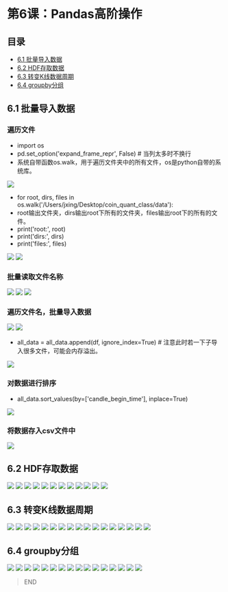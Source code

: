 # 第6课：Pandas高阶操作
## 目录
* [6.1 批量导入数据](#61-批量导入数据)
* [6.2 HDF存取数据](#62-hdf存取数据)
* [6.3 转变K线数据周期](#63-转变k线数据周期)
* [6.4 groupby分组](#64-groupby分组)

## 6.1 批量导入数据
### 遍历文件
* import os
* pd.set_option('expand_frame_repr', False)  # 当列太多时不换行
* 系统自带函数os.walk，用于遍历文件夹中的所有文件，os是python自带的系统库。

![](https://img1.doubanio.com/view/photo/l/public/p2533961199.jpg)
* for root, dirs, files in os.walk('/Users/jxing/Desktop/coin_quant_class/data'):
* root输出文件夹，dirs输出root下所有的文件夹，files输出root下的所有的文件。
* print('root:', root)
* print('dirs:', dirs)
* print('files:', files)

![](https://img1.doubanio.com/view/photo/l/public/p2533961187.jpg)
![](https://img3.doubanio.com/view/photo/l/public/p2533961172.jpg)
### 批量读取文件名称
![](https://img3.doubanio.com/view/photo/l/public/p2533961196.jpg)
![](https://img3.doubanio.com/view/photo/l/public/p2533961191.jpg)
![](https://img3.doubanio.com/view/photo/l/public/p2533961184.jpg)
### 遍历文件名，批量导入数据
![](https://img3.doubanio.com/view/photo/l/public/p2533961185.jpg)
![](https://img3.doubanio.com/view/photo/l/public/p2533961174.jpg)
* all_data = all_data.append(df, ignore_index=True)  # 注意此时若一下子导入很多文件，可能会内存溢出。

![](https://img1.doubanio.com/view/photo/l/public/p2533961198.jpg)
### 对数据进行排序
* all_data.sort_values(by=['candle_begin_time'], inplace=True)

![](https://img3.doubanio.com/view/photo/l/public/p2533961210.jpg)
### 将数据存入csv文件中
![](https://img3.doubanio.com/view/photo/l/public/p2533961211.jpg)

## 6.2 HDF存取数据
![](https://img1.doubanio.com/view/photo/l/public/p2534180347.jpg)
![](https://img3.doubanio.com/view/photo/l/public/p2534180332.jpg)
![](https://img3.doubanio.com/view/photo/l/public/p2534180335.jpg)
![](https://img3.doubanio.com/view/photo/l/public/p2534178845.jpg)
![](https://img3.doubanio.com/view/photo/l/public/p2534179421.jpg)
![](https://img3.doubanio.com/view/photo/l/public/p2534178881.jpg)
![](https://img3.doubanio.com/view/photo/l/public/p2534179411.jpg)
![](https://img3.doubanio.com/view/photo/l/public/p2534178851.jpg)
![](https://img3.doubanio.com/view/photo/l/public/p2534178883.jpg)
![](https://img1.doubanio.com/view/photo/l/public/p2534178858.jpg)
![](https://img1.doubanio.com/view/photo/l/public/p2534178858.jpg)
![](https://img1.doubanio.com/view/photo/l/public/p2534178979.jpg)

## 6.3 转变K线数据周期
![](https://img1.doubanio.com/view/photo/l/public/p2534413438.jpg)
![](https://img3.doubanio.com/view/photo/l/public/p2534413442.jpg)
![](https://img3.doubanio.com/view/photo/l/public/p2534413435.jpg)
![](https://img3.doubanio.com/view/photo/l/public/p2534413433.jpg)
![](https://img3.doubanio.com/view/photo/l/public/p2534413445.jpg)
![](https://img3.doubanio.com/view/photo/l/public/p2534413432.jpg)
![](https://img3.doubanio.com/view/photo/l/public/p2534538153.jpg)
![](https://img1.doubanio.com/view/photo/l/public/p2534538159.jpg)
![](https://img3.doubanio.com/view/photo/l/public/p2534538162.jpg)
![](https://img3.doubanio.com/view/photo/l/public/p2534538152.jpg)
![](https://img3.doubanio.com/view/photo/l/public/p2534538166.jpg)
![](https://img3.doubanio.com/view/photo/l/public/p2534538744.jpg)
![](https://img3.doubanio.com/view/photo/l/public/p2534538750.jpg)
![](https://img3.doubanio.com/view/photo/l/public/p2534538743.jpg)
![](https://img3.doubanio.com/view/photo/l/public/p2534538763.jpg)
![](https://img3.doubanio.com/view/photo/l/public/p2534538754.jpg)
![](https://img1.doubanio.com/view/photo/l/public/p2534538758.jpg)
## 6.4 groupby分组
![](https://img3.doubanio.com/view/photo/l/public/p2534538762.jpg)
![](https://img3.doubanio.com/view/photo/l/public/p2534542766.jpg)
![](https://img3.doubanio.com/view/photo/l/public/p2534542771.jpg)
![](https://img3.doubanio.com/view/photo/l/public/p2534542776.jpg)
![](https://img3.doubanio.com/view/photo/l/public/p2534542773.jpg)
![](https://img1.doubanio.com/view/photo/l/public/p2534542777.jpg)
![](https://img3.doubanio.com/view/photo/l/public/p2534542774.jpg)
![](https://img3.doubanio.com/view/photo/l/public/p2534542770.jpg)
![](https://img1.doubanio.com/view/photo/l/public/p2534542767.jpg)
![](https://img3.doubanio.com/view/photo/l/public/p2534543146.webp)
![](https://img3.doubanio.com/view/photo/l/public/p2534543145.webp)
![](https://img1.doubanio.com/view/photo/l/public/p2534543157.webp)
![](https://img3.doubanio.com/view/photo/l/public/p2534543153.webp)
![](https://img1.doubanio.com/view/photo/l/public/p2534543149.webp)
![](https://img3.doubanio.com/view/photo/l/public/p2534543150.webp)
![](https://img3.doubanio.com/view/photo/l/public/p2534543161.webp)

> END
